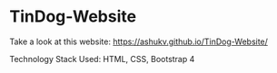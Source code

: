 # TinDog-Website

Take a look at this website: https://ashukv.github.io/TinDog-Website/

Technology Stack Used: HTML, CSS, Bootstrap 4 
